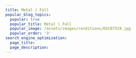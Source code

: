 ```yaml
---
title: Metal | Fall
popular_blog_topics:
  popular: true
  popular_title: Metal | Fall
  popular_image: /assets/images/conditions/DSC07519.jpg
  popular_order: '3'
search_engine_optimization:
  page_title:
  page_description:
---
```


